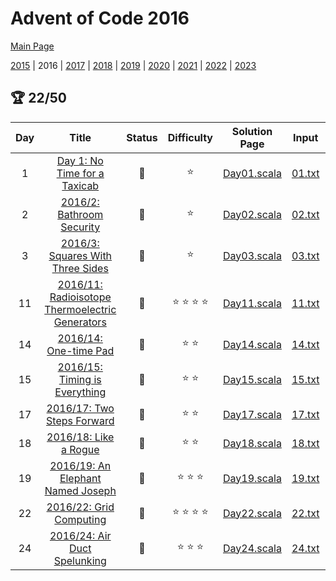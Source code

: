 # Advent of Code 2016

[Main Page](https://adventofcode.com/2016)

[2015](/src/main/scala/advent_of_scala/year_2015/README.md) |
2016 | [2017](/src/main/scala/advent_of_scala/year_2017/README.md) | [2018](/src/main/scala/advent_of_scala/year_2018/README.md) | [2019](/src/main/scala/advent_of_scala/year_2019/README.md) | [2020](/src/main/scala/advent_of_scala/year_2020/README.md) | [2021](/src/main/scala/advent_of_scala/year_2021/README.md) | [2022](/src/main/scala/advent_of_scala/year_2022/README.md) | [2023](/src/main/scala/advent_of_scala/year_2023/README.md)

## :trophy: 22/50

| Day |                                          Title                                          |      Status       |         Difficulty          |                            Solution Page                             |                      Input                       |                                   Test Page                                    |         Answer         |                        Tags                         | 
|:---:|:---------------------------------------------------------------------------------------:|:-----------------:|:---------------------------:|:--------------------------------------------------------------------:|:------------------------------------------------:|:------------------------------------------------------------------------------:|:----------------------:|:---------------------------------------------------:|
|  1  |           [Day 1: No Time for a Taxicab](https://adventofcode.com/2016/day/1)           | :1st_place_medal: |           :star:            | [Day01.scala](/src/main/scala/advent_of_scala/year_2016/Day01.scala) | [01.txt](/src/main/resources/inputs/2016/01.txt) | [Day01Suite.scala](/src/test/scala/advent_of_scala/year_2016/Day01Suite.scala) |       (253, 126)       |                     grid2d,walk                     |
|  2  |            [2016/2: Bathroom Security](https://adventofcode.com/2016/day/2)             | :1st_place_medal: |           :star:            | [Day02.scala](/src/main/scala/advent_of_scala/year_2016/Day02.scala) | [02.txt](/src/main/resources/inputs/2016/02.txt) | [Day02Suite.scala](/src/test/scala/advent_of_scala/year_2016/Day02Suite.scala) |   ("76792", "A7AC3")   |                 walk,string-result                  |
|  3  |         [2016/3: Squares With Three Sides](https://adventofcode.com/2016/day/3)         | :1st_place_medal: |           :star:            | [Day03.scala](/src/main/scala/advent_of_scala/year_2016/Day03.scala) | [03.txt](/src/main/resources/inputs/2016/03.txt) | [Day03Suite.scala](/src/test/scala/advent_of_scala/year_2016/Day03Suite.scala) |      (993, 1849)       |                   geometry,matrix                   |
| 11  | [2016/11: Radioisotope Thermoelectric Generators](https://adventofcode.com/2016/day/11) | :1st_place_medal: | :star: :star: :star: :star: | [Day11.scala](/src/main/scala/advent_of_scala/year_2016/Day11.scala) | [11.txt](/src/main/resources/inputs/2016/11.txt) | [Day11Suite.scala](/src/test/scala/advent_of_scala/year_2016/Day11Suite.scala) |        (37, 61)        |               graph-traversal,revisit               |
| 14  |              [2016/14: One-time Pad](https://adventofcode.com/2016/day/14)              | :1st_place_medal: |        :star: :star:        | [Day14.scala](/src/main/scala/advent_of_scala/year_2016/Day14.scala) | [14.txt](/src/main/resources/inputs/2016/14.txt) | [Day14Suite.scala](/src/test/scala/advent_of_scala/year_2016/Day14Suite.scala) |    (15_168, 20_864)    |          md5,digest,very-slow,inline-input          |
| 15  |          [2016/15: Timing is Everything](https://adventofcode.com/2016/day/15)          | :1st_place_medal: |        :star: :star:        | [Day15.scala](/src/main/scala/advent_of_scala/year_2016/Day15.scala) | [15.txt](/src/main/resources/inputs/2016/15.txt) | [Day15Suite.scala](/src/test/scala/advent_of_scala/year_2016/Day15Suite.scala) |  (317_371, 2_080_951)  |                      sequence                       |
| 17  |           [2016/17: Two Steps Forward](https://adventofcode.com/2016/day/17)            | :1st_place_medal: |        :star: :star:        | [Day17.scala](/src/main/scala/advent_of_scala/year_2016/Day17.scala) | [17.txt](/src/main/resources/inputs/2016/17.txt) | [Day17Suite.scala](/src/test/scala/advent_of_scala/year_2016/Day17Suite.scala) |  ("DURLDRRDRD", 650)   | graph-traversal,md5,inline-input,assymmetric-result |
| 18  |              [2016/18: Like a Rogue](https://adventofcode.com/2016/day/18)              | :1st_place_medal: |        :star: :star:        | [Day18.scala](/src/main/scala/advent_of_scala/year_2016/Day18.scala) | [18.txt](/src/main/resources/inputs/2016/18.txt) | [Day18Suite.scala](/src/test/scala/advent_of_scala/year_2016/Day18Suite.scala) |   (1951, 20_002_936)   |                   bitwise,bignum                    |
| 19  |        [2016/19: An Elephant Named Joseph](https://adventofcode.com/2016/day/19)        | :1st_place_medal: |    :star: :star: :star:     | [Day19.scala](/src/main/scala/advent_of_scala/year_2016/Day19.scala) | [19.txt](/src/main/resources/inputs/2016/19.txt) | [Day19Suite.scala](/src/test/scala/advent_of_scala/year_2016/Day19Suite.scala) | (1_842_613, 1_424_135) |            bitwise,linked-list,mutation             |
| 22  |             [2016/22: Grid Computing](https://adventofcode.com/2016/day/22)             | :1st_place_medal: | :star: :star: :star: :star: | [Day22.scala](/src/main/scala/advent_of_scala/year_2016/Day22.scala) | [22.txt](/src/main/resources/inputs/2016/22.txt) | [Day22Suite.scala](/src/test/scala/advent_of_scala/year_2016/Day22Suite.scala) |       (955, 246)       |           ssp,astar,combinatorics,revisit           |
| 24  |          [2016/24: Air Duct Spelunking](https://adventofcode.com/2016/day/24)           | :1st_place_medal: |    :star: :star: :star:     | [Day24.scala](/src/main/scala/advent_of_scala/year_2016/Day24.scala) | [24.txt](/src/main/resources/inputs/2016/24.txt) | [Day24Suite.scala](/src/test/scala/advent_of_scala/year_2016/Day24Suite.scala) |       (462, 676)       |                 graph-traversal,tsp                 |
